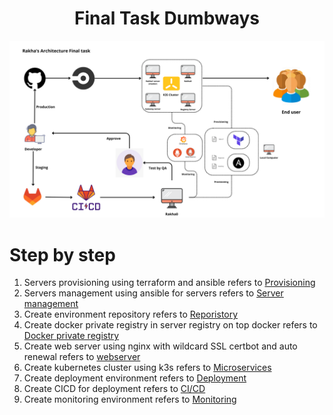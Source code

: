<h1 align="center">Final Task Dumbways</h1>

![enter image description here](https://github.com/RakhaFe21/devops19-dumbways-rakha/blob/main/stage-2/final/assets/rakha%27s%20ss%20%289%29.png?raw=true)

# Step by step
1. Servers provisioning using terraform and ansible refers to [Provisioning](provisioning.md)
2. Servers management using ansible for servers refers to [Server management](server-management.md)
3. Create environment repository refers to [Reporistory](repository.md)
4. Create docker private registry in server registry on top docker refers to [Docker private registry](docker-registry.md)
5. Create web server using nginx with wildcard SSL certbot and auto renewal refers to [webserver](webserver.md)
6. Create kubernetes cluster using k3s refers to [Microservices](microservices.md)
7. Create deployment environment refers to [Deployment](deployment.md)
8. Create CICD for deployment refers to [CI/CD](CICD.md)
9. Create monitoring environment refers to [Monitoring](monitoring.md)
